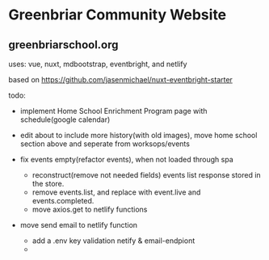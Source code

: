 # Greenbriar Community Website
## greenbriarschool.org

uses: vue, nuxt, mdbootstrap, eventbright, and netlify

based on https://github.com/jasenmichael/nuxt-eventbright-starter




todo:
 - implement Home School Enrichment Program page with schedule(google calendar)
 - edit about to include more history(with old images), move home school section above and seperate from worksops/events
 - fix events empty(refactor events), when not loaded through spa
   - reconstruct(remove not needed fields) events list response stored in the store.
   - remove events.list, and replace with event.live and events.completed.
   - move axios.get to netlify functions

 - move send email to netlify function
   - add a .env key validation netify & email-endpiont
   -  